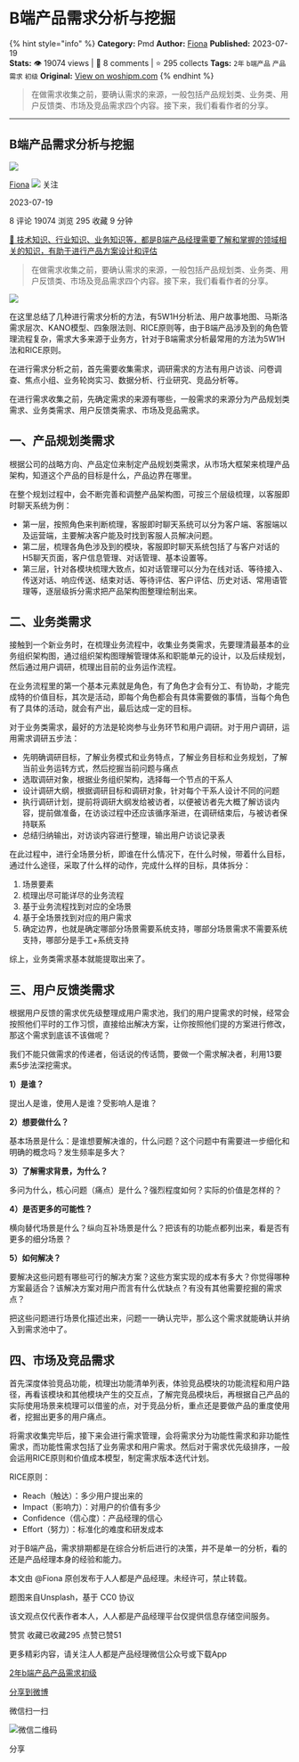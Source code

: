 # B端产品需求分析与挖掘
{% hint style="info" %}
**Category:** Pmd
**Author:** [Fiona](https://www.woshipm.com/u/1058343)
**Published:** 2023-07-19  
**Stats:** 👁️ 19074 views | 💬 8 comments | ⭐ 295 collects
**Tags:** `2年` `b端产品` `产品需求` `初级`
**Original:** [View on woshipm.com](https://www.woshipm.com/pmd/5869449.html)
{% endhint %}
> 在做需求收集之前，要确认需求的来源，一般包括产品规划类、业务类、用户反馈类、市场及竞品需求四个内容。接下来，我们看看作者的分享。

---

## B端产品需求分析与挖掘

[![](https://static.woshipm.com/view/woshipm_api_def_20230716174402_1096.jpg?imageView2/1/w/72/h/72/q/100)](https://www.woshipm.com/u/1058343)

[Fiona](https://www.woshipm.com/u/1058343) ![](https://static.woshipm.com/tag/1101_1@2x.png) 关注

2023-07-19

8 评论 19074 浏览 295 收藏 9 分钟

[🔗 技术知识、行业知识、业务知识等，都是B端产品经理需要了解和掌握的领域相关的知识，有助于进行产品方案设计和评估](https://ke.qidianla.com/courses/bcpm)

> 在做需求收集之前，要确认需求的来源，一般包括产品规划类、业务类、用户反馈类、市场及竞品需求四个内容。接下来，我们看看作者的分享。

![](https://image.woshipm.com/2023/04/17/898c0406-dcf5-11ed-9781-00163e0b5ff3.png)

在这里总结了几种进行需求分析的方法，有5W1H分析法、用户故事地图、马斯洛需求层次、KANO模型、四象限法则、RICE原则等，由于B端产品涉及到的角色管理流程复杂，需求大多来源于业务方，针对于B端需求分析最常用的方法为5W1H法和RICE原则。

在进行需求分析之前，首先需要收集需求，调研需求的方法有用户访谈、问卷调查、焦点小组、业务轮岗实习、数据分析、行业研究、竞品分析等。

在进行需求收集之前，先确定需求的来源有哪些，一般需求的来源分为产品规划类需求、业务类需求、用户反馈类需求、市场及竞品需求。

## 一、产品规划类需求

根据公司的战略方向、产品定位来制定产品规划类需求，从市场大框架来梳理产品架构，知道这个产品的目标是什么，产品边界在哪里。

在整个规划过程中，会不断完善和调整产品架构图，可按三个层级梳理，以客服即时聊天系统为例：

*   第一层，按照角色来判断梳理，客服即时聊天系统可以分为客户端、客服端以及运营端，主要解决客户能及时找到客服人员解决问题。
*   第二层，梳理各角色涉及到的模块，客服即时聊天系统包括了与客户对话的H5聊天页面，客户信息管理、对话管理、基本设置等。
*   第三层，针对各模块梳理大致点，如对话管理可以分为在线对话、等待接入、传送对话、响应传送、结束对话、等待评估、客户评估、历史对话、常用语管理等，逐层级拆分需求把产品架构图整理绘制出来。

## 二、业务类需求

接触到一个新业务时，在梳理业务流程中，收集业务类需求，先要理清最基本的业务组织架构图，通过组织架构图理解管理体系和职能单元的设计，以及后续规划，然后通过用户调研，梳理出目前的业务运作流程。

在业务流程里的第一个基本元素就是角色，有了角色才会有分工、有协助，才能完成特的价值目标，其次是活动，即每个角色都会有具体需要做的事情，当每个角色有了具体的活动，就会有产出，最后达成一定的目标。

对于业务类需求，最好的方法是轮岗参与业务环节和用户调研。对于用户调研，运用需求调研五步法：

*   先明确调研目标，了解业务模式和业务特点，了解业务目标和业务规划，了解当前业务运转方式，然后挖掘当前问题与痛点
*   选取调研对象，根据业务组织架构，选择每一个节点的干系人
*   设计调研大纲，根据调研目标和调研对象，针对每个干系人设计不同的问题
*   执行调研计划，提前将调研大纲发给被访者，以便被访者先大概了解访谈内容，提前做准备，在访谈过程中还应该循序渐进，在调研结束后，与被访者保持联系
*   总结归纳输出，对访谈内容进行整理，输出用户访谈记录表

在此过程中，进行全场景分析，即谁在什么情况下，在什么时候，带着什么目标，通过什么途径，采取了什么样的动作，完成什么样的目标，具体拆分：

1.  场景要素
2.  梳理出尽可能详尽的业务流程
3.  基于业务流程找到对应的全场景
4.  基于全场景找到对应的用户需求
5.  确定边界，也就是确定哪部分场景需要系统支持，哪部分场景需求不需要系统支持，哪部分是手工+系统支持

综上，业务类需求基本就能提取出来了。

## 三、用户反馈类需求

根据用户反馈的需求优先级整理成用户需求池，我们的用户提需求的时候，经常会按照他们平时的工作习惯，直接给出解决方案，让你按照他们提的方案进行修改，那这个需求到底该不该做呢？

我们不能只做需求的传递者，俗话说的传话筒，要做一个需求解决者，利用13要素5步法深挖需求。

**1）是谁？**

提出人是谁，使用人是谁？受影响人是谁？

**2）想要做什么？**

基本场景是什么：是谁想要解决谁的，什么问题？这个问题中有需要进一步细化和明确的概念吗？发生频率是多大？

**3）了解需求背景，为什么？**

多问为什么，核心问题（痛点）是什么？强烈程度如何？实际的价值是怎样的？

**4）是否更多的可能性？**

横向替代场景是什么？纵向互补场景是什么？把该有的功能点都列出来，看是否有更多的细分场景？

**5）如何解决？**

要解决这些问题有哪些可行的解决方案？这些方案实现的成本有多大？你觉得哪种方案最适合？该解决方案对用户而言有什么优缺点？有没有其他需要挖掘的需求点？

把这些问题进行场景化描述出来，问题一一确认完毕，那么这个需求就能确认并纳入到需求池中了。

## 四、市场及竞品需求

首先深度体验竞品功能，梳理出功能清单列表，体验竞品模块的功能流程和用户路径，再看该模块和其他模块产生的交互点，了解完竞品模块后，再根据自己产品的实际使用场景来梳理可以借鉴的点，对于竞品分析，重点还是要做产品的重度使用者，挖掘出更多的用户痛点。

将需求收集完毕后，接下来会进行需求管理，会将需求分为功能性需求和非功能性需求，而功能性需求包括了业务需求和用户需求。然后对于需求优先级排序，一般会运用RICE原则和价值成本模型，制定需求版本迭代计划。

RICE原则：

*   Reach（触达）：多少用户提出来的
*   Impact（影响力）：对用户的价值有多少
*   Confidence（信心度）：产品经理的信心
*   Effort（努力）：标准化的难度和研发成本

对于B端产品，需求排期都是在综合分析后进行的决策，并不是单一的分析，看的还是产品经理本身的经验和能力。

本文由 @Fiona 原创发布于人人都是产品经理。未经许可，禁止转载。

题图来自Unsplash，基于 CC0 协议

该文观点仅代表作者本人，人人都是产品经理平台仅提供信息存储空间服务。

赞赏 收藏已收藏295 点赞已赞51

更多精彩内容，请关注人人都是产品经理微信公众号或下载App

[2年](https://www.woshipm.com/tag/2%e5%b9%b4)[b端产品](https://www.woshipm.com/tag/b%e7%ab%af%e4%ba%a7%e5%93%81)[产品需求](https://www.woshipm.com/tag/%e4%ba%a7%e5%93%81%e9%9c%80%e6%b1%82)[初级](https://www.woshipm.com/tag/%e5%88%9d%e7%ba%a7)

[分享到微博](https://service.weibo.com/share/share.php?appkey=2775287854&title=B端产品需求分析与挖掘&url=https://www.woshipm.com/pmd/5869449.html&pic=https://image.woshipm.com/2023/04/17/898c0406-dcf5-11ed-9781-00163e0b5ff3.png)

微信扫一扫

![微信二维码](https://api.pwmqr.com/qrcode/create/?url=https://www.woshipm.com/pmd/5869449.html)

分享